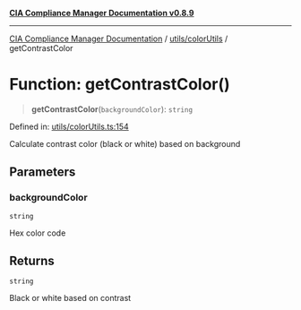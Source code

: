 [**CIA Compliance Manager Documentation v0.8.9**](../../../README.md)

***

[CIA Compliance Manager Documentation](../../../modules.md) / [utils/colorUtils](../README.md) / getContrastColor

# Function: getContrastColor()

> **getContrastColor**(`backgroundColor`): `string`

Defined in: [utils/colorUtils.ts:154](https://github.com/Hack23/cia-compliance-manager/blob/e1ae27dd41c4ccea8a13cdec993022242a97dce3/src/utils/colorUtils.ts#L154)

Calculate contrast color (black or white) based on background

## Parameters

### backgroundColor

`string`

Hex color code

## Returns

`string`

Black or white based on contrast
